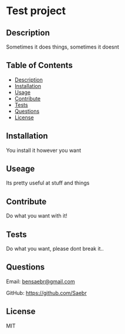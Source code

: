 # Test project

## Description

Sometimes it does things, sometimes it doesnt

## Table of Contents

- [Description](#description)
- [Installation](#installation)
- [Usage](#usage)
- [Contribute](#contribute)
- [Tests](#tests)
- [Questions](#questions)
- [License](#license)


## Installation 

You install it however you want

## Useage

Its pretty useful at stuff and things

## Contribute

Do what you want with it!

## Tests

Do what you want, please dont break it..

## Questions
Email: bensaebr@gmail.com

GitHub: https://github.com/Saebr

## License

MIT
 